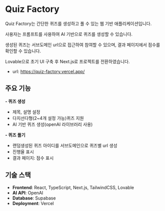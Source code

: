 # Quiz Factory 
Quiz Factory는 간단한 퀴즈를 생성하고 풀 수 있는 웹 기반 애플리케이션입니다. 

사용자는 프롬프트를 사용하여 AI 기반으로 퀴즈를 생성할 수 있습니다. 

생성된 퀴즈는 서브도메인 url으로 접근하여 참여할 수 있으며, 결과 페이지에서 점수를 확인할 수 있습니다.

Lovable으로 초기 UI 구축 후 Next.js로 프로젝트를 전환하였습니다. 

- url: https://quiz-factory.vercel.app/

##  주요 기능
**- 퀴즈 생성**
  - 제목, 설명 설정
  - 다지선다형(2~4개 설정 가능)퀴즈 지원
  - AI 기반 퀴즈 생성(openAI 라이브러리 사용)

**- 퀴즈 풀기**
  - 랜덤생성된 퀴즈 아이디를 서브도메인으로 퀴즈별 url 생성
  - 진행율 표시
  - 결과 페이지: 점수 표시

## 기술 스택
- **Frontend**: React, TypeScript, Next.js, TailwindCSS, Lovable
- **AI API**: OpenAI
- **Database**: Supabase
- **Deployment**: Vercel
